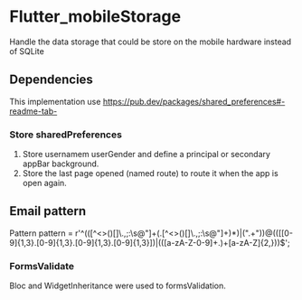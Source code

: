 # Flutter_mobileStorage

Handle the data storage that could be store on the mobile hardware instead of SQLite

## Dependencies

This implementation use https://pub.dev/packages/shared_preferences#-readme-tab-

### Store sharedPreferences

1. Store usernamem userGender and define a principal or secondary appBar background.
2. Store the last page opened (named route) to route it when the app is open again.


## Email pattern 

Pattern pattern = r'^(([^<>()[\]\\.,;:\s@\"]+(\.[^<>()[\]\\.,;:\s@\"]+)*)|(\".+\"))@((\[[0-9]{1,3}\.[0-9]{1,3}\.[0-9]{1,3}\.[0-9]{1,3}\])|(([a-zA-Z\-0-9]+\.)+[a-zA-Z]{2,}))$';

### FormsValidate

Bloc and WidgetInheritance were used to formsValidation.

